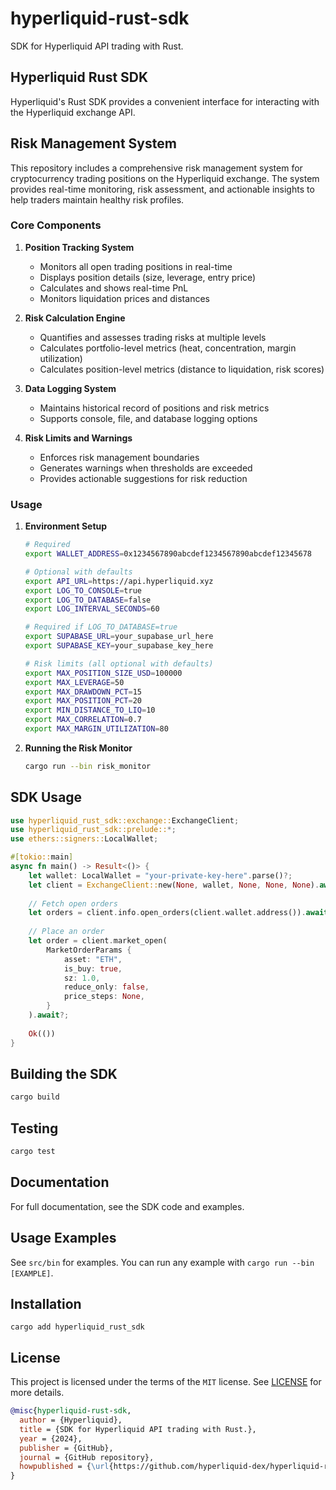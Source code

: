 # hyperliquid-rust-sdk

SDK for Hyperliquid API trading with Rust.

## Hyperliquid Rust SDK

Hyperliquid's Rust SDK provides a convenient interface for interacting with the Hyperliquid exchange API.

## Risk Management System

This repository includes a comprehensive risk management system for cryptocurrency trading positions on the Hyperliquid exchange. The system provides real-time monitoring, risk assessment, and actionable insights to help traders maintain healthy risk profiles.

### Core Components

1. **Position Tracking System**
   - Monitors all open trading positions in real-time
   - Displays position details (size, leverage, entry price)
   - Calculates and shows real-time PnL
   - Monitors liquidation prices and distances

2. **Risk Calculation Engine**
   - Quantifies and assesses trading risks at multiple levels
   - Calculates portfolio-level metrics (heat, concentration, margin utilization)
   - Calculates position-level metrics (distance to liquidation, risk scores)

3. **Data Logging System**
   - Maintains historical record of positions and risk metrics
   - Supports console, file, and database logging options

4. **Risk Limits and Warnings**
   - Enforces risk management boundaries
   - Generates warnings when thresholds are exceeded
   - Provides actionable suggestions for risk reduction

### Usage

1. **Environment Setup**
   ```bash
   # Required
   export WALLET_ADDRESS=0x1234567890abcdef1234567890abcdef12345678

   # Optional with defaults
   export API_URL=https://api.hyperliquid.xyz
   export LOG_TO_CONSOLE=true
   export LOG_TO_DATABASE=false
   export LOG_INTERVAL_SECONDS=60
   
   # Required if LOG_TO_DATABASE=true
   export SUPABASE_URL=your_supabase_url_here
   export SUPABASE_KEY=your_supabase_key_here
   
   # Risk limits (all optional with defaults)
   export MAX_POSITION_SIZE_USD=100000
   export MAX_LEVERAGE=50
   export MAX_DRAWDOWN_PCT=15
   export MAX_POSITION_PCT=20
   export MIN_DISTANCE_TO_LIQ=10
   export MAX_CORRELATION=0.7
   export MAX_MARGIN_UTILIZATION=80
   ```

2. **Running the Risk Monitor**
   ```bash
   cargo run --bin risk_monitor
   ```

## SDK Usage

```rust
use hyperliquid_rust_sdk::exchange::ExchangeClient;
use hyperliquid_rust_sdk::prelude::*;
use ethers::signers::LocalWallet;

#[tokio::main]
async fn main() -> Result<()> {
    let wallet: LocalWallet = "your-private-key-here".parse()?;
    let client = ExchangeClient::new(None, wallet, None, None, None).await?;
    
    // Fetch open orders
    let orders = client.info.open_orders(client.wallet.address()).await?;
    
    // Place an order
    let order = client.market_open(
        MarketOrderParams {
            asset: "ETH",
            is_buy: true,
            sz: 1.0,
            reduce_only: false,
            price_steps: None,
        }
    ).await?;
    
    Ok(())
}
```

## Building the SDK

```bash
cargo build
```

## Testing

```bash
cargo test
```

## Documentation

For full documentation, see the SDK code and examples.

## Usage Examples

See `src/bin` for examples. You can run any example with `cargo run --bin [EXAMPLE]`.

## Installation

`cargo add hyperliquid_rust_sdk`

## License

This project is licensed under the terms of the `MIT` license. See [LICENSE](LICENSE.md) for more details.

```bibtex
@misc{hyperliquid-rust-sdk,
  author = {Hyperliquid},
  title = {SDK for Hyperliquid API trading with Rust.},
  year = {2024},
  publisher = {GitHub},
  journal = {GitHub repository},
  howpublished = {\url{https://github.com/hyperliquid-dex/hyperliquid-rust-sdk}}
}
```
